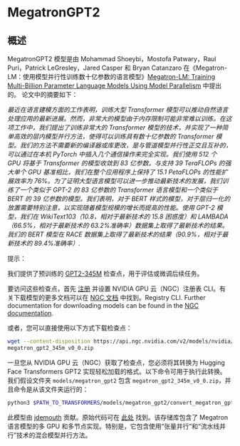 <!--版权所有 2021 年 NVIDIA Corporation 和 HuggingFace 团队。保留所有权利。
根据 Apache 许可证第 2.0 版（“许可证”）获得许可；除非符合许可证的规定，否则您不得使用此文件。您可以在以下位置获取许可证的副本
http://www.apache.org/licenses/LICENSE-2.0
除非适用法律要求或书面同意，根据许可证分发的软件是基于“按原样”分发的，不附带任何形式的担保或条件。请参阅许可证以获取特定语言下的权限和限制。⚠️ 请注意，此文件为 Markdown 格式，但包含我们的文档生成器（类似于 MDX）的特定语法，可能在 Markdown 查看器中无法正确渲染。
-->
# MegatronGPT2

## 概述

MegatronGPT2 模型是由 Mohammad Shoeybi，Mostofa Patwary，Raul Puri，Patrick LeGresley，Jared Casper 和 Bryan Catanzaro 在《Megatron-LM：使用模型并行性训练数十亿参数的语言模型》[Megatron-LM: Training Multi-Billion Parameter Language Models Using Model
Parallelism](https://arxiv.org/abs/1909.08053) 中提出的。
论文中的摘要如下：

*最近在语言建模方面的工作表明，训练大型 Transformer 模型可以推动自然语言处理应用的最新进展。然而，非常大的模型由于内存限制可能非常难以训练。在这项工作中，我们提出了训练非常大的 Transformer 模型的技术，并实现了一种简单高效的层内模型并行方法，使得可以训练具有数十亿参数的 Transformer 模型。我们的方法不需要新的编译器或库更改，是与管道模型并行性正交且互补的，可以通过在本机 PyTorch 中插入几个通信操作来完全实现。我们使用 512 个 GPU 将基于 Transformer 的模型收敛到 83 亿参数。与支持 39 TeraFLOPs 的强大单个 GPU 基准相比，我们在整个应用程序上保持了 15.1 PetaFLOPs 的性能扩展效率为 76%。为了证明大型语言模型可以进一步推动最新技术的发展，我们训练了一个类似于 GPT-2 的 83 亿参数的 Transformer 语言模型和一个类似于 BERT 的 39 亿参数的模型。我们表明，对于 BERT 样式的模型，对于层归一化的放置需要特别注意，以实现随着模型规模的增长而提高的性能。使用 GPT-2 模型，我们在 WikiText103（10.8，相对于最新技术的 15.8 困惑度）和 LAMBADA（66.5%，相对于最新技术的 63.2%准确率）数据集上取得了最新技术的结果。我们的 BERT 模型在 RACE 数据集上取得了最新技术的结果（90.9%，相对于最新技术的 89.4%准确率）.* 

提示：

我们提供了预训练的 [GPT2-345M](https://ngc.nvidia.com/catalog/models/nvidia:megatron_lm_345m) 检查点，用于评估或微调后续任务。

要访问这些检查点，首先 [注册](https://ngc.nvidia.com/signup) 并设置 NVIDIA GPU 云（NGC）注册表 CLI。有关下载模型的更多文档可以在 [NGC 文档](https://docs.nvidia.com/dgx/ngc-registry-cli-user-guide/index.html#topic_6_4_1) 中找到。Registry CLI. Further documentation for downloading models can be found in the [NGC documentation](https://docs.nvidia.com/dgx/ngc-registry-cli-user-guide/index.html#topic_6_4_1).

或者，您可以直接使用以下方式下载检查点：

```bash
wget --content-disposition https://api.ngc.nvidia.com/v2/models/nvidia/megatron_lm_345m/versions/v0.0/zip -O
megatron_gpt2_345m_v0_0.zip
```

一旦您从 NVIDIA GPU 云（NGC）获取了检查点，您必须将其转换为 Hugging Face Transformers GPT2 实现轻松加载的格式。以下命令可用于执行此转换。我们假设文件夹 `models/megatron_gpt2` 包含 `megatron_gpt2_345m_v0_0.zip`，并且命令是从该文件夹运行的：



```bash
python3 $PATH_TO_TRANSFORMERS/models/megatron_gpt2/convert_megatron_gpt2_checkpoint.py megatron_gpt2_345m_v0_0.zip
```

此模型由 [jdemouth](https://huggingface.co/jdemouth) 贡献。原始代码可在 [此处](https://github.com/NVIDIA/Megatron-LM) 找到。该存储库包含了 Megatron 语言模型的多 GPU 和多节点实现。特别是，它包含使用“张量并行”和“流水线并行”技术的混合模型并行方法。

